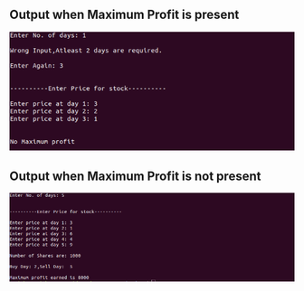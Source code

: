 ## Output when Maximum Profit is present
![output1](./output1.png)
## Output when Maximum Profit is not present
![output2](./output2.png)
